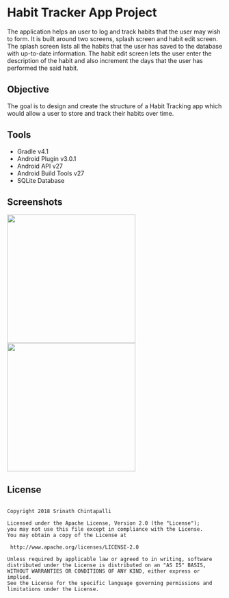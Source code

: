 Habit Tracker App Project
====

The application helps an user to log and track habits that the user may wish to form. It is built around two screens, splash 
screen and habit edit screen. The splash screen lists all the habits that the user has saved to the database with up-to-date 
information. The habit edit screen lets the user enter the description of the habit and also increment the days that the user has performed the said habit.

Objective
----

The goal is to design and create the structure of a Habit Tracking app which would allow a user to store and track their habits 
over time.

Tools
----

* Gradle v4.1
* Android Plugin v3.0.1
* Android API v27
* Android Build Tools v27
* SQLite Database

Screenshots
----

<img src="https://raw.githubusercontent.com/SrChip15/android-habit-tracker/master/splash_screen.png"
width="300"/>
<img src="https://raw.githubusercontent.com/SrChip15/android-habit-tracker/master/habit_edit_screen.png"
width="300"/>

License
----

```

Copyright 2018 Srinath Chintapalli

Licensed under the Apache License, Version 2.0 (the "License");
you may not use this file except in compliance with the License.
You may obtain a copy of the License at

 http://www.apache.org/licenses/LICENSE-2.0

Unless required by applicable law or agreed to in writing, software
distributed under the License is distributed on an "AS IS" BASIS,
WITHOUT WARRANTIES OR CONDITIONS OF ANY KIND, either express or implied.
See the License for the specific language governing permissions and
limitations under the License.

```

